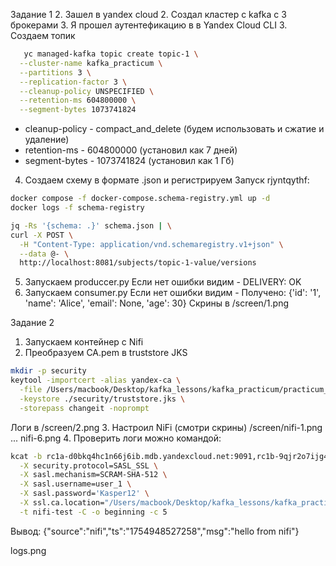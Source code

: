 Задание 1
2. Зашел в yandex cloud
2. Создал кластер с kafka c 3 брокерами
3. Я прошел аутентефикацию в в Yandex Cloud CLI
3. Создаем топик
```bash
   yc managed-kafka topic create topic-1 \
  --cluster-name kafka_practicum \
  --partitions 3 \
  --replication-factor 3 \
  --cleanup-policy UNSPECIFIED \
  --retention-ms 604800000 \
  --segment-bytes 1073741824
```
- cleanup-policy - compact_and_delete (будем использовать и сжатие и удаление)
- retention-ms - 604800000 (установил как 7 дней)
- segment-bytes - 1073741824 (установил как 1 Гб)
4. Создаем схему в формате .json и регистрируем
Запуск rjyntqythf: 
```bash
docker compose -f docker-compose.schema-registry.yml up -d
docker logs -f schema-registry
```
```bash
jq -Rs '{schema: .}' schema.json | \
curl -X POST \
  -H "Content-Type: application/vnd.schemaregistry.v1+json" \
  --data @- \
  http://localhost:8081/subjects/topic-1-value/versions

```
5. Запускаем produccer.py
    Если нет ошибки видим - DELIVERY: OK
6. Запускаем consumer.py
    Если нет ошибки видим - Получено: {'id': '1', 'name': 'Alice', 'email': None, 'age': 30}
Скрины в /screen/1.png

Задание 2
1. Запускаем контейнер с Nifi
2. Преобразуем CA.pem в truststore JKS 
```bash
mkdir -p security
keytool -importcert -alias yandex-ca \
  -file /Users/macbook/Desktop/kafka_lessons/kafka_practicum/practicum_7/secrets/CA.pem \
  -keystore ./security/truststore.jks \
  -storepass changeit -noprompt
```
Логи в /screen/2.png
3. Настроил NiFi (смотри скрины) /screen/nifi-1.png ... nifi-6.png
4. Проверить логи можно командой:
```bash
kcat -b rc1a-d0bkq4hc1n66j6ib.mdb.yandexcloud.net:9091,rc1b-9qjr2o7ijg4vfb7r.mdb.yandexcloud.net:9091,rc1d-ebsqkrdpmlvp14i7.mdb.yandexcloud.net:9091 \
  -X security.protocol=SASL_SSL \
  -X sasl.mechanism=SCRAM-SHA-512 \
  -X sasl.username=user_1 \
  -X sasl.password='Kasper12' \
  -X ssl.ca.location="/Users/macbook/Desktop/kafka_lessons/kafka_practicum/practicum_7/secrets/CA.pem" \
  -t nifi-test -C -o beginning -c 5
```
Вывод: {"source":"nifi","ts":"1754948527258","msg":"hello from nifi"}

logs.png